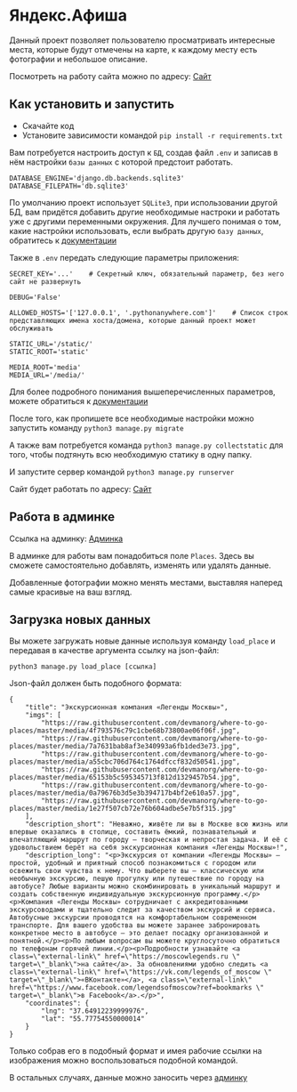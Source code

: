 # Яндекс.Афиша
Данный проект позволяет пользователю просматривать интересные места, которые будут отмечены на карте, к каждому месту есть фотографии и небольшое описание.

Посмотреть на работу сайта можно по адресу: [Сайт](https://norgius.pythonanywhere.com/)
## Как установить и запустить

- Скачайте код
- Установите зависимости командой `pip install -r requirements.txt`

Вам потребуется настроить доступ к `БД`, создав файл `.env` и записав в нём настройки `базы данных` с которой предстоит работать.
```
DATABASE_ENGINE='django.db.backends.sqlite3'
DATABASE_FILEPATH='db.sqlite3'
```
По умолчанию проект использует `SQLite3`, при использовании другой БД, вам придётся добавить другие необходимые настроки и работать уже с другими переменными окружения. Для лучшего понимая о том, какие настройки использовать, если выбрать другую `базу данных`, обратитесь к [документации](https://docs.djangoproject.com/en/3.2/ref/settings/#std-setting-DATABASES)

Также в `.env` передать следующие параметры приложения:
```
SECRET_KEY='...'    # Секретный ключ, обязательный параметр, без него сайт не развернуть

DEBUG='False'

ALLOWED_HOSTS='['127.0.0.1', '.pythonanywhere.com']'    # Список строк представляющих имена хоста/домена, которые данный проект может обслуживать

STATIC_URL='/static/'
STATIC_ROOT='static'

MEDIA_ROOT='media'
MEDIA_URL='/media/'
```
Для более подробного понимания вышеперечисленных параметров, можете обратиться к [документации](https://docs.djangoproject.com/en/3.2/howto/deployment/checklist/)

После того, как пропишете все необходимые настройки можно запустить команду `python3 manage.py migrate`

А также вам потребуется команда `python3 manage.py collectstatic` для того, чтобы подтянуть всю необходимую статику в одну папку.

И запустите сервер командой `python3 manage.py runserver`

Сайт будет работать по адресу: [Сайт](http://127.0.0.1:8000/)
## Работа в админке
Ссылка на админку: [Админка](http://127.0.0.1:8000/admin/)

В админке для работы вам понадобиться поле `Places`. 
Здесь вы сможете самостоятельно добавлять, изменять или удалять данные.

Добавленные фотографии можно менять местами, выставляя наперед самые красивые на ваш взгляд.
## Загрузка новых данных
Вы можете загружать новые данные используя команду `load_place` и передавая в качестве аргумента ссылку на json-файл:
```
python3 manage.py load_place [ссылка]
```
Json-файл должен быть подобного формата:
```
{
    "title": "Экскурсионная компания «Легенды Москвы»",
    "imgs": [
        "https://raw.githubusercontent.com/devmanorg/where-to-go-places/master/media/4f793576c79c1cbe68b73800ae06f06f.jpg",
        "https://raw.githubusercontent.com/devmanorg/where-to-go-places/master/media/7a7631bab8af3e340993a6fb1ded3e73.jpg",
        "https://raw.githubusercontent.com/devmanorg/where-to-go-places/master/media/a55cbc706d764c1764dfccf832d50541.jpg",
        "https://raw.githubusercontent.com/devmanorg/where-to-go-places/master/media/65153b5c595345713f812d1329457b54.jpg",
        "https://raw.githubusercontent.com/devmanorg/where-to-go-places/master/media/0a79676b3d5e3b394717b4bf2e610a57.jpg",
        "https://raw.githubusercontent.com/devmanorg/where-to-go-places/master/media/1e27f507cb72e76b604adbe5e7b5f315.jpg"
    ],
    "description_short": "Неважно, живёте ли вы в Москве всю жизнь или впервые оказались в столице, составить ёмкий, познавательный и впечатляющий маршрут по городу — творческая и непростая задача. И её с удовольствием берёт на себя экскурсионная компания «Легенды Москвы»!",
    "description_long": "<p>Экскурсия от компании «Легенды Москвы» — простой, удобный и приятный способ познакомиться с городом или освежить свои чувства к нему. Что выберете вы — классическую или необычную экскурсию, пешую прогулку или путешествие по городу на автобусе? Любые варианты можно скомбинировать в уникальный маршрут и создать собственную индивидуальную экскурсионную программу.</p><p>Компания «Легенды Москвы» сотрудничает с аккредитованными экскурсоводами и тщательно следит за качеством экскурсий и сервиса. Автобусные экскурсии проводятся на комфортабельном современном транспорте. Для вашего удобства вы можете заранее забронировать конкретное место в автобусе — это делает посадку организованной и понятной.</p><p>По любым вопросам вы можете круглосуточно обратиться по телефонам горячей линии.</p><p>Подробности узнавайте <a class=\"external-link\" href=\"https://moscowlegends.ru \" target=\"_blank\">на сайте</a>. За обновлениями удобно следить <a class=\"external-link\" href=\"https://vk.com/legends_of_moscow \" target=\"_blank\">«ВКонтакте»</a>, <a class=\"external-link\" href=\"https://www.facebook.com/legendsofmoscow?ref=bookmarks \" target=\"_blank\">в Facebook</a>.</p>",
    "coordinates": {
        "lng": "37.64912239999976",
        "lat": "55.77754550000014"
    }
}
```
Только собрав его в подобный формат и имея рабочие ссылки на изображения можно воспользоваться подобной командой.

В остальных случаях, данные можно заносить через [админку](https://norgius.pythonanywhere.com/admin/)

